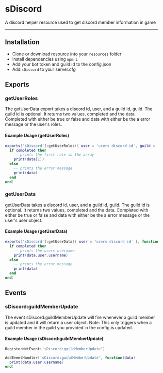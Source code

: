 # sDiscord

A discord helper resource used to get discord member information in game

---

## Installation

- Clone or download resource into your `resources` folder
- Install dependencies using `npm i`
- Add your bot token and guild id to the config.json
- Add `sDiscord` to your server.cfg

## Exports

### getUserRoles

The getUserData export takes a discord id, user, and a guild id, guild. The guild id is optional. It returns two values, completed and the data. Completed with either be true or false and data with either be the a error message or the user's roles.

#### Example Usage (getUserRoles)

```lua
exports['sDiscord']:getUserRoles({ user = 'users discord id', guild = 'the guild id'  }, function(completed, data)
  if completed then
    -- prints the first role in the array
    print(data[1])
  else
    -- prints the error message
    print(data)
  end
end)
```

### getUserData

getUserData takes a discord id, user, and a guild id, guild. The guild id is optional. It returns two values, completed and the data. Completed with either be true or false and data with either be the a error message or the user's user object.

#### Example Usage (getUserData)

```lua
exports['sDiscord']:getUserData({ user = 'users discord id' }, function(completed, data)
  if completed then
    -- prints the users username
    print(data.user.username)
  else
    -- prints the error message
    print(data)
  end
end)
```

## Events

### sDiscord:guildMemberUpdate

The event sDiscord:guildMemberUpdate will fire whenever a guild member is updated and it will return a user object. Note: This only triggers when a guild member in the guild you provided in the config is updated.

#### Example Usage (sDiscord:guildMemberUpdate)

```lua
RegisterNetEvent('sDiscord:guildMemberUpdate')

AddEventHandler('sDiscord:guildMemberUpdate', function(data)
  print(data.user.username)
end)
```
